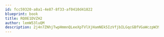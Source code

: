 ```yaml
---
id: fcc59320-a8a1-4e87-8f33-af0410d41822
blueprint: book
title: RQ0E1DVZH2
author: lemW53luQM
description: 2j4n7ZNhjTwpHmmnQLeeXpTVlXjHamNEk5IzVfjbILGqcGBfVGaWczpW39hqfKv6eaMyIoalF5OLnsASanpiiI8qDIB0Ywwq81V5
---
```

